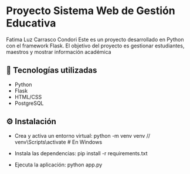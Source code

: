 # Proyecto Sistema Web de Gestión Educativa
Fatima Luz Carrasco Condori
Este es un proyecto desarrollado en Python con el framework Flask. El objetivo del proyecto es gestionar estudiantes, maestros y mostrar información académica

## 🚀 Tecnologías utilizadas

- Python
- Flask
- HTML/CSS 
- PostgreSQL

## ⚙️ Instalación
- Crea y activa un entorno virtual:
python -m venv venv  //
venv\Scripts\activate  # En Windows

- Instala las dependencias:
pip install -r requirements.txt

- Ejecuta la aplicación:
python app.py

